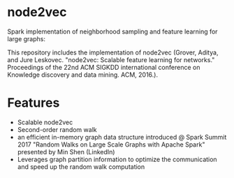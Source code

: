 # node2vec #
Spark implementation of neighborhood sampling and feature learning for large graphs:

This repository includes the implementation of node2vec (Grover, Aditya, and Jure Leskovec. "node2vec: Scalable feature learning for networks." Proceedings of the 22nd ACM SIGKDD international conference on Knowledge discovery and data mining. ACM, 2016.).

# Features #
* Scalable node2vec
* Second-order random walk
* an efficient in-memory graph data structure introduced @ Spark Summit 2017 "Random Walks on Large Scale Graphs with Apache Spark" presented by Min Shen (LinkedIn)
* Leverages graph partition information to optimize the communication and speed up the random walk computation
